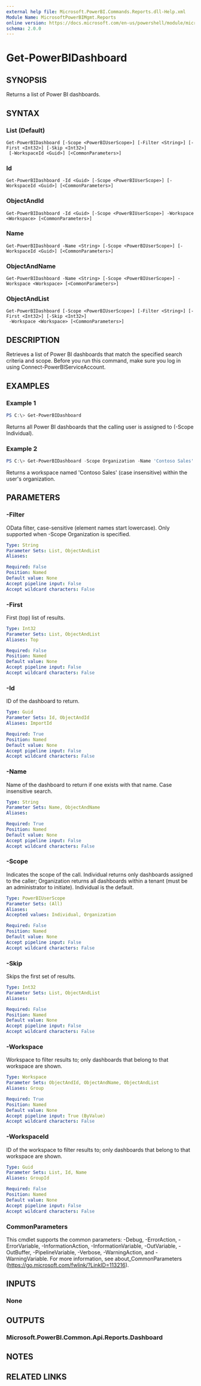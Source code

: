 ```yaml
---
external help file: Microsoft.PowerBI.Commands.Reports.dll-Help.xml
Module Name: MicrosoftPowerBIMgmt.Reports
online version: https://docs.microsoft.com/en-us/powershell/module/microsoftpowerbimgmt.reports/get-powerbidashboard?view=powerbi-ps
schema: 2.0.0
---
```


# Get-PowerBIDashboard

## SYNOPSIS
Returns a list of Power BI dashboards.

## SYNTAX

### List (Default)
```
Get-PowerBIDashboard [-Scope <PowerBIUserScope>] [-Filter <String>] [-First <Int32>] [-Skip <Int32>]
 [-WorkspaceId <Guid>] [<CommonParameters>]
```

### Id
```
Get-PowerBIDashboard -Id <Guid> [-Scope <PowerBIUserScope>] [-WorkspaceId <Guid>] [<CommonParameters>]
```

### ObjectAndId
```
Get-PowerBIDashboard -Id <Guid> [-Scope <PowerBIUserScope>] -Workspace <Workspace> [<CommonParameters>]
```

### Name
```
Get-PowerBIDashboard -Name <String> [-Scope <PowerBIUserScope>] [-WorkspaceId <Guid>] [<CommonParameters>]
```

### ObjectAndName
```
Get-PowerBIDashboard -Name <String> [-Scope <PowerBIUserScope>] -Workspace <Workspace> [<CommonParameters>]
```

### ObjectAndList
```
Get-PowerBIDashboard [-Scope <PowerBIUserScope>] [-Filter <String>] [-First <Int32>] [-Skip <Int32>]
 -Workspace <Workspace> [<CommonParameters>]
```

## DESCRIPTION
Retrieves a list of Power BI dashboards that match the specified search criteria and scope.
Before you run this command, make sure you log in using Connect-PowerBIServiceAccount.

## EXAMPLES

### Example 1
```powershell
PS C:\> Get-PowerBIDashboard
```

Returns all Power BI dashboards that the calling user is assigned to (-Scope Individual).

### Example 2
```powershell
PS C:\> Get-PowerBIDashboard -Scope Organization -Name 'Contoso Sales'
```

Returns a workspace named 'Contoso Sales' (case insensitive) within the user's organization.

## PARAMETERS

### -Filter
OData filter, case-sensitive (element names start lowercase). Only supported when -Scope Organization is specified.

```yaml
Type: String
Parameter Sets: List, ObjectAndList
Aliases:

Required: False
Position: Named
Default value: None
Accept pipeline input: False
Accept wildcard characters: False
```

### -First
First (top) list of results.

```yaml
Type: Int32
Parameter Sets: List, ObjectAndList
Aliases: Top

Required: False
Position: Named
Default value: None
Accept pipeline input: False
Accept wildcard characters: False
```

### -Id
ID of the dashboard to return.

```yaml
Type: Guid
Parameter Sets: Id, ObjectAndId
Aliases: ImportId

Required: True
Position: Named
Default value: None
Accept pipeline input: False
Accept wildcard characters: False
```

### -Name
Name of the dashboard to return if one exists with that name. Case insensitive search.

```yaml
Type: String
Parameter Sets: Name, ObjectAndName
Aliases:

Required: True
Position: Named
Default value: None
Accept pipeline input: False
Accept wildcard characters: False
```

### -Scope
Indicates the scope of the call. Individual returns only dashboards assigned to the caller; Organization returns all dashboards within a tenant (must be an administrator to initiate). Individual is the default.

```yaml
Type: PowerBIUserScope
Parameter Sets: (All)
Aliases:
Accepted values: Individual, Organization

Required: False
Position: Named
Default value: None
Accept pipeline input: False
Accept wildcard characters: False
```

### -Skip
Skips the first set of results.

```yaml
Type: Int32
Parameter Sets: List, ObjectAndList
Aliases:

Required: False
Position: Named
Default value: None
Accept pipeline input: False
Accept wildcard characters: False
```

### -Workspace
Workspace to filter results to; only dashboards that belong to that workspace are shown.

```yaml
Type: Workspace
Parameter Sets: ObjectAndId, ObjectAndName, ObjectAndList
Aliases: Group

Required: True
Position: Named
Default value: None
Accept pipeline input: True (ByValue)
Accept wildcard characters: False
```

### -WorkspaceId
ID of the workspace to filter results to; only dashboards that belong to that workspace are shown.

```yaml
Type: Guid
Parameter Sets: List, Id, Name
Aliases: GroupId

Required: False
Position: Named
Default value: None
Accept pipeline input: False
Accept wildcard characters: False
```

### CommonParameters
This cmdlet supports the common parameters: -Debug, -ErrorAction, -ErrorVariable, -InformationAction, -InformationVariable, -OutVariable, -OutBuffer, -PipelineVariable, -Verbose, -WarningAction, and -WarningVariable. For more information, see about_CommonParameters (https://go.microsoft.com/fwlink/?LinkID=113216).

## INPUTS

### None

## OUTPUTS

### Microsoft.PowerBI.Common.Api.Reports.Dashboard

## NOTES

## RELATED LINKS
